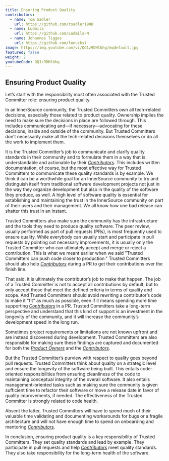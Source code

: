```yaml
---
title: Ensuring Product Quality
contributors:
  - name: Tom Sadler
    url: https://github.com/tsadler1988
  - name: Ludmila
    url: https://github.com/Ludmila-N
  - name: Johannes Tigges
    url: https://github.com/lenucksi
image: https://img.youtube.com/vi/QQ1z9DHlbhg/mqdefault.jpg
featured: false
weight: 2
youtubeCode: QQ1z9DHlbhg
---
```

<div class="sect1">
<h2 id="_ensuring_product_quality">Ensuring Product Quality</h2>
<div class="sectionbody">
<div class="paragraph">
<p>Let’s start with the responsibility most often associated with the Trusted Committer
role: ensuring product quality.</p>
</div>
<div class="paragraph">
<p>In an InnerSource community, the Trusted Committers <em>own</em> all tech-related decisions,
especially those related to product quality. Ownership implies the
need to make sure the decisions in place are followed through. This
includes communicating and—if necessary—advocating for these decisions,
inside and outside of the community. But Trusted Committers don’t necessarily make all the
tech-related decisions themselves or do all the work to implement them.</p>
</div>
<div class="paragraph">
<p>It is the Trusted Committer&#8217;s job to communicate and clarify quality standards in their
community and to formulate them in a way that is understandable and
actionable by their <a href="https://innersourcecommons.org/resources/learningpath/contributor/index"><em>Contributors</em></a>. This includes written documentation,
of course, but the most effective way for Trusted Committers to communicate these quality standards is by example. We think it
can be a worthwhile goal for an InnerSource community to try and
distinguish itself from traditional software development projects not
just in the way they organize development but also in the quality of the
software they produce, as well. A high level of software quality is essential for establishing and maintaining the
trust in the InnerSource community on part of their users and their management. We all know how one bad release can shatter this trust in an instant.</p>
</div>
<div class="paragraph">
<p>Trusted Committers also make sure the community has the infrastructure and the
tools they need to produce quality software. The peer review, usually
performed as part of pull requests (PRs), is most frequently used to ensure quality. While everybody can usually start
and participate in pull requests by pointing out necessary improvements,
it is usually only the Trusted Committer who can ultimately accept and merge or reject
a contribution. This is what we meant earlier when we said "Trusted Committers can push code
closer to production." Trusted Committers should also help <a href="https://innersourcecommons.org/resources/learningpath/contributor/index"><em>Contributors</em></a> during
a PR to get their contributions over the finish line.</p>
</div>
<div class="paragraph">
<p>That said, it is ultimately the contributor&#8217;s job to make that happen.
The job of a Trusted Committer is not to accept all contributions by default, but to
only accept those that meet the defined criteria in terms of quality and
scope. And Trusted Committers should avoid rewriting a contributor&#8217;s code to make it
"fit" as much as possible, even if it means spending more time
supporting  <a href="https://innersourcecommons.org/resources/learningpath/contributor/index"><em>Contributors</em></a> in a PR. Trusted Committers
take a long-term perspective and understand that this kind of support is
an investment in the longevity of the community, and it will increase the community&#8217;s development speed in the long run.</p>
</div>
<div class="paragraph">
<p>Sometimes project requirements or limitations are not known upfront and are instead
discovered during development. Trusted Committers are also responsible for making sure
these findings are captured and documented for both the <a href="https://innersourcecommons.org/resources/learningpath/product-owner/index"><em>Product Owners</em></a> and the
<a href="https://innersourcecommons.org/resources/learningpath/contributor/index"><em>Contributors</em></a>.</p>
</div>
<div class="paragraph">
<p>But the Trusted Committer&#8217;s purview with respect to quality goes beyond pull requests.
Trusted Committers think about quality on a strategic level and ensure the
longevity of the software being built. This entails code-oriented
responsibilities from ensuring cleanliness of the code to maintaining
conceptual integrity of the overall software. It also entails
management-oriented tasks such as making sure the community is
given sufficient time to refactor their software or move a release date
in favor of quality improvements, if needed.
The effectiveness of the Trusted Committer is strongly related to code health.</p>
</div>
<div class="paragraph">
<p>Absent the latter, Trusted Committers will have to spend much of their valuable time
validating and documenting workarounds for bugs or a fragile
architecture and will not have enough time to spend on onboarding and
mentoring <a href="https://innersourcecommons.org/resources/learningpath/contributor/index"><em>Contributors</em></a>.</p>
</div>
<div class="paragraph">
<p>In conclusion, ensuring product quality is a key responsibility of Trusted Committers.
They set quality standards and lead by example. They participate in pull
requests and help <a href="https://innersourcecommons.org/resources/learningpath/contributor/index"><em>Contributors</em></a> meet
quality standards. They also take responsibility for the long-term
health of the software.</p>
</div>
</div>
</div>
<!--- This file autogenerated from https://github.com/InnerSourceCommons/InnerSourceLearningPath/blob/master/scripts/generate_learning_path_markdown.js -->